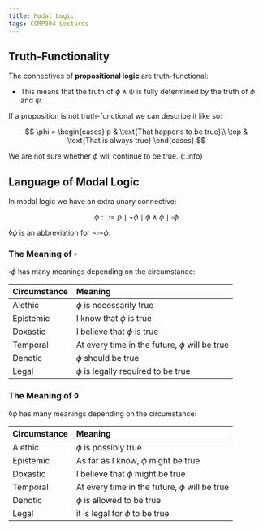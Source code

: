 ```yaml
---
title: Modal Logic
tags: COMP304 Lectures
---
```

## Truth-Functionality
The connectives of **propositional logic** are truth-functional:

* This means that the truth of $\phi\wedge\psi$ is fully determined by the truth of $\phi$ and $\psi$.

If a proposition is not truth-functional we can describe it like so:

$$
\phi = 
\begin{cases}
p & \text{That happens to be true}\\
\top & \text{That is always true}
\end{cases}
$$

We are not sure whether $\phi$ will continue to be true.
{:.info}

## Language of Modal Logic
In modal logic we have an extra unary connective:

$$
\phi::=p\mid\neg\phi\mid\phi\wedge\phi\mid\square\phi
$$

$\lozenge\phi$ is an abbreviation for $\neg\square\neg\phi$.

### The Meaning of $\square$
$\square \phi$ has many meanings depending on the circumstance:

| Circumstance | Meaning |
| :-- | :-- |
| Alethic | $\phi$ is necessarily true |
| Epistemic | I know that $\phi$ is true |
| Doxastic | I believe that $\phi$ is true |
| Temporal | At every time in the future, $\phi$ will be true |
| Denotic | $\phi$ should be true |
| Legal | $\phi$ is legally required to be true |

### The Meaning of $\lozenge$
$\lozenge \phi$ has many meanings depending on the circumstance:

| Circumstance | Meaning |
| :-- | :-- |
| Alethic | $\phi$ is possibly true |
| Epistemic | As far as I know, $\phi$ might be true |
| Doxastic | I believe that $\phi$ might be true |
| Temporal | At every time in the future, $\phi$ will be true |
| Denotic | $\phi$ is allowed to be true |
| Legal | it is legal for $\phi$ to be true |

